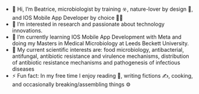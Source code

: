 - 👋 Hi, I’m Beatrice, microbiologist by training ☣️, nature-lover by design 🍃, and IOS Mobile App Developer by choice 👨‍💻
- 👀 I’m interested in research and passionate about technology innovations.
- 🌱 I’m currently learning IOS Mobile App Development with Meta and doing my Masters in Medical Microbiology at Leeds Beckett University.
- 💞️ My current scientific interests are: food microbiology, antibacterial, antifungal, antibiotic resistance and virulence mechanisms, distribution of antibiotic resistance mechanisms and pathogenesis of infectious diseases
- ⚡ Fun fact: In my free time I enjoy reading 📖, writing fictions ✍️, cooking, and occasionally breaking/assembling things ⚙️

<!---
beatricesargin/beatricesargin is a ✨ special ✨ repository because its `README.md` (this file) appears on your GitHub profile.
You can click the Preview link to take a look at your changes.
--->
